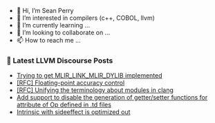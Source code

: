 - 👋 Hi, I’m Sean Perry
- 👀 I’m interested in compilers (c++, COBOL, llvm)
- 🌱 I’m currently learning ...
- 💞️ I’m looking to collaborate on ...
- 📫 How to reach me ...

<!---
s66perry/s66perry is a ✨ special ✨ repository because its `README.md` (this file) appears on your GitHub profile.
You can click the Preview link to take a look at your changes.
--->
### 📕 Latest LLVM Discourse Posts

<!-- DISCOURSE-LLVM:START -->
- [Trying to get MLIR_LINK_MLIR_DYLIB implemented](https://discourse.llvm.org/t/trying-to-get-mlir-link-mlir-dylib-implemented/66086#post_15)
- [[RFC] Floating-point accuracy control](https://discourse.llvm.org/t/rfc-floating-point-accuracy-control/66018#post_15)
- [[RFC] Unifying the terminology about modules in clang](https://discourse.llvm.org/t/rfc-unifying-the-terminology-about-modules-in-clang/66054#post_7)
- [Add support to disable the generation of getter/setter functions for attribute of Op defined in .td files](https://discourse.llvm.org/t/add-support-to-disable-the-generation-of-getter-setter-functions-for-attribute-of-op-defined-in-td-files/66110#post_4)
- [Intrinsic with sideeffect is optimized out](https://discourse.llvm.org/t/intrinsic-with-sideeffect-is-optimized-out/66053#post_21)
<!-- DISCOURSE-LLVM:END -->
